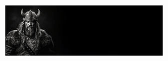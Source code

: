 ![Viking Evolution](https://raw.githubusercontent.com/gabrielmprata/viking_evol/main/img/Header_Viking3.jpg)
